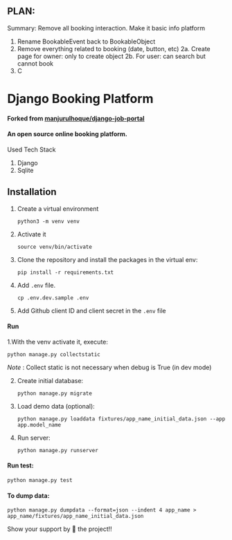 ## PLAN:
Summary: Remove all booking interaction. Make it basic info platform

1. Rename BookableEvent back to BookableObject
2. Remove everything related to booking (date, button, etc)
    2a. Create page for owner: only to create object
    2b. For user: can search but cannot book
3. C

# Django Booking Platform
#### Forked from [manjurulhoque/django-job-portal](https://github.com/manjurulhoque/django-job-portal)
#### An open source online booking platform.


Used Tech Stack

1. Django
2. Sqlite

## Installation

1. Create a virtual environment

    `python3 -m venv venv`

2. Activate it

    `source venv/bin/activate`

3. Clone the repository and install the packages in the virtual env:

    `pip install -r requirements.txt`

4. Add `.env` file.

    `cp .env.dev.sample .env`

5. Add Github client ID and client secret in the `.env` file

#### Run

1.With the venv activate it, execute:

    python manage.py collectstatic

*Note* : Collect static is not necessary when debug is True (in dev mode)

2. Create initial database:

    `python manage.py migrate`


3. Load demo data (optional):

    `python manage.py loaddata fixtures/app_name_initial_data.json --app app.model_name`

4. Run server:

    `python manage.py runserver`


#### Run test:
``python manage.py test``

#### To dump data:
``python manage.py dumpdata --format=json --indent 4 app_name > app_name/fixtures/app_name_initial_data.json``

Show your support by 🌟 the project!!
